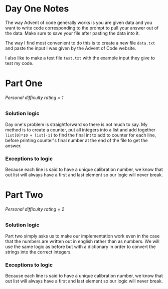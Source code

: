 # Day One Notes
The way Advent of code generally works is you are given data and you want to write code corresponding to the prompt to pull your answer out of the data. Make sure to save your file after pasting the data into it.

The way I find most convenient to do this is to create a new file ```data.txt``` and paste the input I was given by the Advent of Code website.  

I also like to make a test file ```test.txt``` with the example input they give to test my code.

# Part One
###### Personal difficulty rating = 1

### Solution logic
Day one's problem is straightforward so there is not much to say. My method is to create a counter, put all integers into a list and add together ```list[0]*10 + list[-1]``` to find the final int to add to counter for each line, before printing counter's final number at the end of the file to get the answer.

### Exceptions to logic
Because each line is said to have a unique calibration number, we know that out list will always have a first and last element so our logic will never break.

# Part Two
###### Personal difficulty rating = 2

### Solution logic
Part two simply asks us to make our implementation work even in the case that the numbers are written out in english rather than as numbers. We will use the same logic as before but with a dictionary in order to convert the strings into the correct integers.

### Exceptions to logic
Because each line is said to have a unique calibration number, we know that out list will always have a first and last element so our logic will never break.